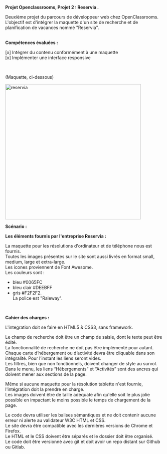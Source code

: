 <strong>Projet Openclassrooms, Projet 2 : Reservia .</strong>

Deuxième projet du parcours de développeur web chez OpenClassrooms.<br>
L'objectif est d'intégrer la maquette d'un site de recherche et de planification de vacances nommé "Reservia".<br>
<br>

<strong>Compétences évaluées :</strong>

[x]  Intégrer du contenu conformément à une maquette<br>
[x]  Implémenter une interface responsive

<br>


(Maquette, ci-dessous)

<img width="432" alt="reservia" src="https://user-images.githubusercontent.com/90606431/136689066-5b6d4144-c507-4b99-823d-7f473aeeb7bd.png">


<strong>Scénario :</strong><br>

<strong>Les éléments fournis par l'entreprise Reservia :</strong><br>

La maquette pour les résolutions d'ordinateur et de téléphone nous est fournis.<br>
Toutes les images présentes sur le site sont aussi livrés en format small, medium, large et extra-large.<br>
Les icones proviennent de Font Awesome.<br>
Les couleurs sont :<br>
- bleu #0065FC<br> 
- bleu clair #DEEBFF <br>
- gris #F2F2F2.<br>
La police est "Raleway".<br>

<br>

<strong>Cahier des charges :</strong>

L'integration doit se faire en HTML5 & CSS3, sans framework.<br>

Le champ de recherche doit être un champ de saisie, dont le texte peut être édité.<br>
La fonctionnalité de recherche ne doit pas être implémenté pour autant.<br>
Chaque carte d’hébergement ou d’activité devra être cliquable dans son intégralité. Pour l’instant les liens seront vides.<br>
Les filtres, bien que non fonctionnels, doivent changer de style au survol.<br>
Dans le menu, les liens “Hébergements” et “Activités” sont des ancres qui doivent mener aux sections de la page.<br>

Même si aucune maquette pour la résolution tablette n'est fournie, l'intégration doit la prendre en charge.<br>
Les images doivent être de taille adéquate afin qu'elle soit le plus jolie possible en impactant le moins possible le temps de chargement de la page.<br>

Le code devra utiliser les balises sémantiques et ne doit contenir aucune erreur ni alerte au validateur W3C HTML et CSS.<br>
Le site devra être compatible avec les dernières versions de Chrome et Firefox.<br>
Le HTML et le CSS doivent être séparés et le dossier doit être organisé.<br>
Le code doit être versionné avec git et doit avoir un repo distant sur Github ou Gitlab.<br>



